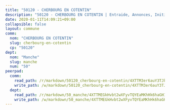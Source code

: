 ```yaml
---
title: "50120 - CHERBOURG EN COTENTIN"
description: "50120 - CHERBOURG EN COTENTIN | Entraide, Annonces, Initiatives"
date: 2020-01-11T14:09:21+09:00
collapsible: false
layout: commune
comm:
  nom: "CHERBOURG EN COTENTIN"
  slug: cherbourg-en-cotentin
  cp: "50120"
dept:
  nom: "Manche"
  slug: manche
  num: "50"
peerpad:
  comm:
    read_path: /r/markdown/50120_cherbourg-en-cotentin/4XTTM3er6auY3TJkTdQKdwBZVedzDyayw1hDkZuUZZeBt5Cy4
    write_path: /w/markdown/50120_cherbourg-en-cotentin/4XTTM3er6auY3TJkTdQKdwBZVedzDyayw1hDkZuUZZeBt5Cy4-K3TgUFwc3DJi8A4mS8haFRRvmKYoMiH1hdPgAvZhzxqtNbF5FJMZRHVuH72azHjzkN5G1eKNSVEGQJATFFZjQrQPr1uGyKR6cMG6EJ1vNvoxgG26sWHXKH5JtN3fbqS4gSgcisNE
  dept:
    read_path: /r/markdown/50_manche/4XTTMEGkHvbt2wXFyvTQYEaMKhHk6haGH1SzsRNevKgBDTuXr
    write_path: /w/markdown/50_manche/4XTTMEGkHvbt2wXFyvTQYEaMKhHk6haGH1SzsRNevKgBDTuXr-K3TgUSx1rwmRRLqHcTLLdo4dVfTRKvf94KKagmUFPevWSp2f9nuc6fJF25TtLArzK8teuQ5TvuAMqW38N2MYgT18hBoXtjmKX9WuSn2vkujmSJPp3gF4gsuMmfEM8Th4Ap94heFE
---
```



